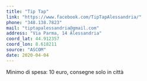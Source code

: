 ```yaml
---
title: "Tip Tap"
link: "https://www.facebook.com/TipTapAlessandria/"
phone: "348.138.7823"
mail: "tiptapalessandria@gmail.com"
address: "Via Parma, 14 Alessandria"
coord_lat: 44.912357
coord_lon: 8.618211
source: "ASCOM"
date: 2020-04-04
---
```


Minimo di spesa: 10 euro, consegne solo in città
